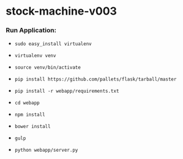 # stock-machine-v003

### Run Application:
- `sudo easy_install virtualenv`
- `virtualenv venv`
- `source venv/bin/activate`
- `pip install https://github.com/pallets/flask/tarball/master`
- `pip install -r webapp/requirements.txt`

- `cd webapp`
- `npm install`
- `bower install`
- `gulp`

- `python webapp/server.py`